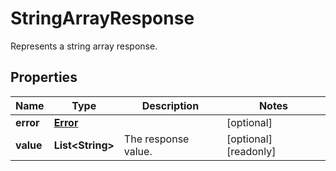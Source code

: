 

# StringArrayResponse

Represents a string array response.
## Properties

Name | Type | Description | Notes
------------ | ------------- | ------------- | -------------
**error** | [**Error**](Error.md) |  |  [optional]
**value** | **List&lt;String&gt;** | The response value. |  [optional] [readonly]



